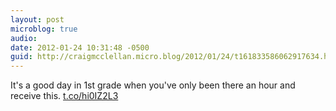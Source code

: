 ```yaml
---
layout: post
microblog: true
audio: 
date: 2012-01-24 10:31:48 -0500
guid: http://craigmcclellan.micro.blog/2012/01/24/t161833586062917634.html
---
```

It's a good day in 1st grade when you've only been there an hour and receive this. [t.co/hi0IZ2L3](http://t.co/hi0IZ2L3)
